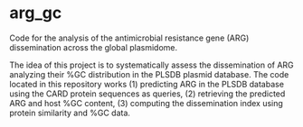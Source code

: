 # arg_gc
Code for the analysis of the antimicrobial resistance gene (ARG) dissemination across the global plasmidome.

The idea of this project is to systematically assess the dissemination of ARG analyzing their %GC distribution in the PLSDB plasmid database. The code located in this repository works (1) predicting ARG in the PLSDB database using the CARD protein sequences as queries, (2) retrieving the predicted ARG and host %GC content, (3) computing the dissemination index using protein similarity and %GC data.
